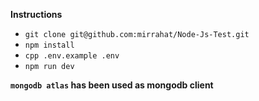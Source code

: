 ﻿
**Instructions**

 - `git clone git@github.com:mirrahat/Node-Js-Test.git`
 - `npm install`
 - `cpp .env.example .env`
 - `npm run dev`

__`mongodb atlas` has been used as mongodb client__

